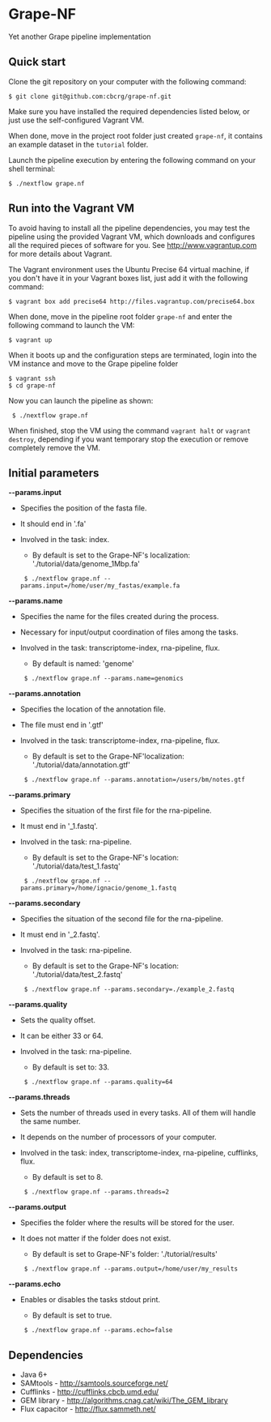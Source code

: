Grape-NF
========

Yet another Grape pipeline implementation



Quick start 
-----------

Clone the git repository on your computer with the following command:

    $ git clone git@github.com:cbcrg/grape-nf.git
    

Make sure you have installed the required dependencies listed below, or just 
use the self-configured Vagrant VM. 


When done, move in the project root folder just created `grape-nf`, 
it contains an example dataset in the `tutorial` folder. 

Launch the pipeline execution by entering the following command 
on your shell terminal:

    $ ./nextflow grape.nf
    

Run into the Vagrant VM
-----------------------

To avoid having to install all the pipeline dependencies, you may test the pipeline using 
the provided Vagrant VM, which downloads and configures all the required pieces 
of software for you. See http://www.vagrantup.com for more details about Vagrant.

The Vagrant environment uses the Ubuntu Precise 64 virtual machine, if you don't have it 
in your Vagrant boxes list, just add it with the following command: 

    $ vagrant box add precise64 http://files.vagrantup.com/precise64.box 
    

When done, move in the pipeline root folder `grape-nf` and enter the following command
to launch the VM:
  
    $ vagrant up 


When it boots up and the configuration steps are terminated, login into the VM instance 
and move to the Grape pipeline folder 

    $ vagrant ssh 
    $ cd grape-nf
    
Now you can launch the pipeline as shown: 

	 $ ./nextflow grape.nf



When finished, stop the VM using the command `vagrant halt` or `vagrant destroy`, depending if you
want temporary stop the execution or remove completely remove the VM. 


Initial parameters
------------------

**--params.input**  
  
 
* Specifies the position of the fasta file.  
* It should end in '.fa'
* Involved in the task: index.
    * By default is set to the Grape-NF's localization: './tutorial/data/genome_1Mbp.fa' 

  `  $ ./nextflow grape.nf --params.input=/home/user/my_fastas/example.fa  `  
    
  
 
**--params.name** 
  
 
* Specifies the name for the files created during the process.  
* Necessary for input/output coordination of files among the tasks.  
* Involved in the task: transcriptome-index, rna-pipeline, flux.  
    * By default is named: 'genome' 

  `  $ ./nextflow grape.nf --params.name=genomics  `  
  

**--params.annotation** 
  
 
* Specifies the location of the annotation file.  
* The file must end in '.gtf'  
* Involved in the task: transcriptome-index, rna-pipeline, flux.  
    * By default is set to the Grape-NF'localization: './tutorial/data/annotation.gtf' 

  `  $ ./nextflow grape.nf --params.annotation=/users/bm/notes.gtf  `  

  
**--params.primary** 
  
 
* Specifies the situation of the first file for the rna-pipeline.  
* It must end in '_1.fastq'.  
* Involved in the task: rna-pipeline.  
    * By default is set to the Grape-NF's location: './tutorial/data/test_1.fastq' 

  `  $ ./nextflow grape.nf --params.primary=/home/ignacio/genome_1.fastq  `  
  
  
**--params.secondary** 
  
 
* Specifies the situation of the second file for the rna-pipeline.  
* It must end in '_2.fastq'.  
* Involved in the task: rna-pipeline.  
  * By default is set to the Grape-NF's location: './tutorial/data/test_2.fastq' 

  `  $ ./nextflow grape.nf --params.secondary=./example_2.fastq  `  


**--params.quality** 
  
 
* Sets the quality offset.  
* It can be either 33 or 64.  
* Involved in the task: rna-pipeline.  
    * By default is set to: 33. 

  `  $ ./nextflow grape.nf --params.quality=64  `  


**--params.threads** 
  
 
* Sets the number of threads used in every tasks. All of them will handle the same number.  
* It depends on the number of processors of your computer.  
* Involved in the task: index, transcriptome-index, rna-pipeline, cufflinks, flux.  
    * By default is set to 8. 

  `  $ ./nextflow grape.nf --params.threads=2  `  
  
  
**--params.output** 
  
 
* Specifies the folder where the results will be stored for the user.  
* It does not matter if the folder does not exist.  
    * By default is set to Grape-NF's folder: './tutorial/results' 

  `  $ ./nextflow grape.nf --params.output=/home/user/my_results  `  
  
  
**--params.echo** 
  
 
* Enables or disables the tasks stdout print.  
    * By default is set to true. 

  `  $ ./nextflow grape.nf --params.echo=false  `  
  
  
Dependencies 
------------

 * Java 6+ 
 * SAMtools - http://samtools.sourceforge.net/ 
 * Cufflinks - http://cufflinks.cbcb.umd.edu/
 * GEM library - http://algorithms.cnag.cat/wiki/The_GEM_library
 * Flux capacitor - http://flux.sammeth.net/



